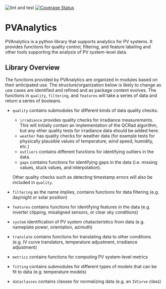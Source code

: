 ![lint and test](https://github.com/pvlib/pvanalytics/workflows/lint%20and%20test/badge.svg)
[![Coverage Status](https://coveralls.io/repos/github/pvlib/pvanalytics/badge.svg?branch=master)](https://coveralls.io/github/pvlib/pvanalytics?branch=master)

# PVAnalytics

PVAnalytics is a python library that supports analytics for PV
systems. It provides functions for quality control, filtering, and
feature labeling and other tools supporting the analysis of PV
system-level data.

## Library Overview

The functions provided by PVAnalytics are organized in modules based
on their anticipated use.  The structure/organization below is likely
to change as use cases are identified and refined and as package
content evolves.  The functions in `quality`, `filtering`, and
`features` will take a series of data and return a series of booleans.
* `quality` contains submodules for different kinds of data quality
  checks.
  * `irradiance` provides quality checks for irradiance
    measurements. This will initially contain an implementation of the
    QCRad algorithm, but any other quality tests for irradiance data
    should be added here.
  * `weather` has quality checks for weather data (for example tests
    for physically plausible values of temperature, wind speed,
    humidity, etc.)
  * `outliers` contains different functions for identifying outliers
    in the data.
  * `gaps` contains functions for identifying gaps in the data
    (i.e. missing values, stuck values, and interpolation).

  Other quality checks such as detecting timestamp errors will also be
  included in `quality`.
* `filtering` as the name implies, contains functions for data
  filtering (e.g. day/night or solar position)
* `features` contains functions for identifying features in the data
  (e.g. inverter clipping, misaligned sensors, or clear sky
  conditions)
* `system` identification of PV system chatacteristics from data
  (e.g. nameplate power, orientation, azimuth)
* `translate` contains functions for translating data to other
  conditions (e.g. IV curve translators, temperature adjustment,
  irradiance adjustment)
* `metrics` contains functions for computing PV system-level metrics
* `fitting` contains submodules for different types of models that can
  be fit to data (e.g.  temperature models)
* `dataclasses` contains classes for normalizing data (e.g. an
  `IVCurve` class)
